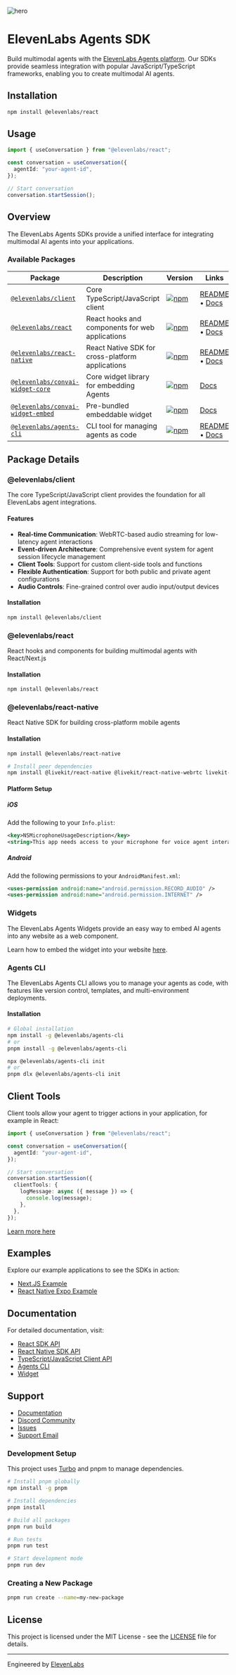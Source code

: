 ![hero](assets/hero.png)

# ElevenLabs Agents SDK

Build multimodal agents with the [ElevenLabs Agents platform](https://elevenlabs.io/docs/agents-platform/overview). Our SDKs provide seamless integration with popular JavaScript/TypeScript frameworks, enabling you to create multimodal AI agents.

## Installation

```bash
npm install @elevenlabs/react
```

## Usage

```typescript
import { useConversation } from "@elevenlabs/react";

const conversation = useConversation({
  agentId: "your-agent-id",
});

// Start conversation
conversation.startSession();
```

## Overview

The ElevenLabs Agents SDKs provide a unified interface for integrating multimodal AI agents into your applications.

### Available Packages

| Package                                               | Description                                      | Version                                                                                                                               | Links                                                                                                                 |
| ----------------------------------------------------- | ------------------------------------------------ | ------------------------------------------------------------------------------------------------------------------------------------- | --------------------------------------------------------------------------------------------------------------------- |
| [`@elevenlabs/client`](#elevenlabsclient)             | Core TypeScript/JavaScript client                | [![npm](https://img.shields.io/npm/v/@elevenlabs/client)](https://www.npmjs.com/package/@elevenlabs/client)                           | [README](packages/client/README.md) • [Docs](https://elevenlabs.io/docs/agents-platform/libraries/java-script)        |
| [`@elevenlabs/react`](#elevenlabsreact)               | React hooks and components for web applications  | [![npm](https://img.shields.io/npm/v/@elevenlabs/react)](https://www.npmjs.com/package/@elevenlabs/react)                             | [README](packages/react/README.md) • [Docs](https://elevenlabs.io/docs/agents-platform/libraries/react)               |
| [`@elevenlabs/react-native`](#elevenlabsreact-native) | React Native SDK for cross-platform applications | [![npm](https://img.shields.io/npm/v/@elevenlabs/react-native)](https://www.npmjs.com/package/@elevenlabs/react-native)               | [README](packages/react-native/README.md) • [Docs](https://elevenlabs.io/docs/agents-platform/libraries/react-native) |
| [`@elevenlabs/convai-widget-core`](#widgets)          | Core widget library for embedding Agents         | [![npm](https://img.shields.io/npm/v/@elevenlabs/convai-widget-core)](https://www.npmjs.com/package/@elevenlabs/convai-widget-core)   | [Docs](https://elevenlabs.io/docs/agents-platform/customization/widget)                                               |
| [`@elevenlabs/convai-widget-embed`](#widgets)         | Pre-bundled embeddable widget                    | [![npm](https://img.shields.io/npm/v/@elevenlabs/convai-widget-embed)](https://www.npmjs.com/package/@elevenlabs/convai-widget-embed) | [Docs](https://elevenlabs.io/docs/agents-platform/customization/widget)                                               |
| [`@elevenlabs/agents-cli`](#agents-cli)               | CLI tool for managing agents as code             | [![npm](https://img.shields.io/npm/v/@elevenlabs/agents-cli)](https://www.npmjs.com/package/@elevenlabs/agents-cli)                   | [README](packages/agents-cli/README.md) • [Docs](https://elevenlabs.io/docs/agents-platform/libraries/agents-cli)     |

## Package Details

### @elevenlabs/client

The core TypeScript/JavaScript client provides the foundation for all ElevenLabs agent integrations.

#### Features

- **Real-time Communication**: WebRTC-based audio streaming for low-latency agent interactions
- **Event-driven Architecture**: Comprehensive event system for agent session lifecycle management
- **Client Tools**: Support for custom client-side tools and functions
- **Flexible Authentication**: Support for both public and private agent configurations
- **Audio Controls**: Fine-grained control over audio input/output devices

#### Installation

```bash
npm install @elevenlabs/client
```

### @elevenlabs/react

React hooks and components for building multimodal agents with React/Next.js

#### Installation

```bash
npm install @elevenlabs/react
```

### @elevenlabs/react-native

React Native SDK for building cross-platform mobile agents

#### Installation

```bash
npm install @elevenlabs/react-native

# Install peer dependencies
npm install @livekit/react-native @livekit/react-native-webrtc livekit-client
```

#### Platform Setup

##### iOS

Add the following to your `Info.plist`:

```xml
<key>NSMicrophoneUsageDescription</key>
<string>This app needs access to your microphone for voice agent interactions.</string>
```

##### Android

Add the following permissions to your `AndroidManifest.xml`:

```xml
<uses-permission android:name="android.permission.RECORD_AUDIO" />
<uses-permission android:name="android.permission.INTERNET" />
```

### Widgets

The ElevenLabs Agents Widgets provide an easy way to embed AI agents into any website as a web component.

Learn how to embed the widget into your website [here](https://elevenlabs.io/docs/agents-platform/customization/widget).

### Agents CLI

The ElevenLabs Agents CLI allows you to manage your agents as code, with features like version control, templates, and multi-environment deployments.

#### Installation

```bash
# Global installation
npm install -g @elevenlabs/agents-cli
# or
pnpm install -g @elevenlabs/agents-cli

npx @elevenlabs/agents-cli init
# or
pnpm dlx @elevenlabs/agents-cli init
```

## Client Tools

Client tools allow your agent to trigger actions in your application, for example in React:

```typescript
import { useConversation } from "@elevenlabs/react";

const conversation = useConversation({
  agentId: "your-agent-id",
});

// Start conversation
conversation.startSession({
  clientTools: {
    logMessage: async ({ message }) => {
      console.log(message);
    },
  },
});
```

[Learn more here](https://elevenlabs.io/docs/agents-platform/customization/tools/client-tools)

## Examples

Explore our example applications to see the SDKs in action:

- [Next.JS Example](https://github.com/elevenlabs/elevenlabs-examples/tree/main/examples/conversational-ai/nextjs)
- [React Native Expo Example](https://github.com/elevenlabs/packages/tree/main/examples/react-native-expo)

## Documentation

For detailed documentation, visit:

- [React SDK API](https://elevenlabs.io/docs/agents-platform/libraries/react)
- [React Native SDK API](https://elevenlabs.io/docs/agents-platform/libraries/react-native)
- [TypeScript/JavaScript Client API](https://elevenlabs.io/docs/agents-platform/libraries/java-script)
- [Agents CLI](https://elevenlabs.io/docs/agents-platform/libraries/agents-cli)
- [Widget](https://elevenlabs.io/docs/agents-platform/customization/widget)

## Support

- [Documentation](https://elevenlabs.io/docs/agents-platform/overview)
- [Discord Community](https://discord.gg/elevenlabs)
- [Issues](https://github.com/elevenlabs/packages/issues)
- [Support Email](mailto:support@elevenlabs.io)

### Development Setup

This project uses [Turbo](https://turborepo.com) and pnpm to manage dependencies.

```bash
# Install pnpm globally
npm install -g pnpm

# Install dependencies
pnpm install

# Build all packages
pnpm run build

# Run tests
pnpm run test

# Start development mode
pnpm run dev
```

### Creating a New Package

```bash
pnpm run create --name=my-new-package
```

## License

This project is licensed under the MIT License - see the [LICENSE](LICENSE) file for details.

---

Engineered by [ElevenLabs](https://elevenlabs.io)
